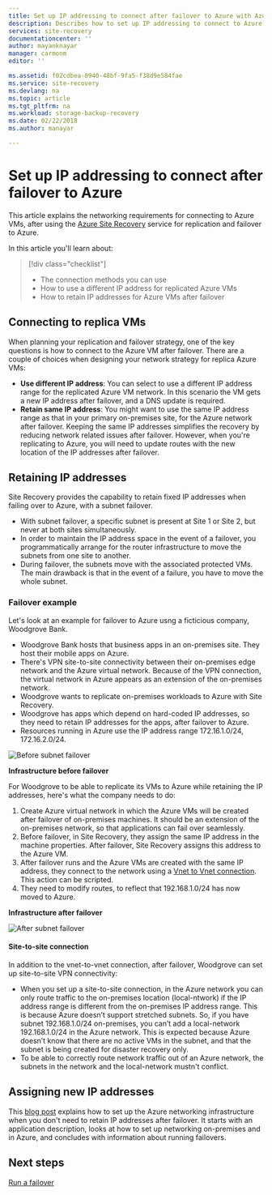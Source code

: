 ```yaml
---
title: Set up IP addressing to connect after failover to Azure with Azure Site Recovery | Microsoft Docs
description: Describes how to set up IP addressing to connect to Azure VMs after failover from on-premises with Azure Site Recovery
services: site-recovery
documentationcenter: ''
author: mayanknayar
manager: carmonm
editor: ''

ms.assetid: f02cdbea-0940-48bf-9fa5-f38d9e584fae
ms.service: site-recovery
ms.devlang: na
ms.topic: article
ms.tgt_pltfrm: na
ms.workload: storage-backup-recovery
ms.date: 02/22/2018
ms.author: manayar

---
```

# Set up IP addressing to connect after failover to Azure

This article explains the networking requirements for connecting to Azure VMs, after using the [Azure Site Recovery](site-recovery-overview.md) service for replication and failover to Azure.

In this article you'll learn about:

> [!div class="checklist"]
> * The connection methods you can use
> * How to use a different IP address for replicated Azure VMs
> * How to retain IP addresses for Azure VMs after failover

## Connecting to replica VMs

When planning your replication and failover strategy, one of the key questions is how to connect to the Azure VM after failover. There are a couple of choices when designing your network strategy for replica Azure VMs:

- **Use different IP address**: You can select to use a different IP address range for the replicated Azure VM network. In this scenario the VM gets a new IP address after failover, and a DNS update is required.
- **Retain same IP address**: You might want to use the same IP address range as that in your primary on-premises site, for the Azure network after failover. Keeping the same IP addresses simplifies the recovery by reducing network related issues after failover. However, when you're replicating to Azure, you will need to update routes with the new location of the IP addresses after failover. 

## Retaining IP addresses

Site Recovery provides the capability to retain fixed IP addresses when failing over to Azure, with a subnet failover.

- With subnet failover, a specific subnet is present at Site 1 or Site 2, but never at both sites simultaneously.
- In order to maintain the IP address space in the event of a failover, you programmatically arrange for the router infrastructure to move the subnets from one site to another.
- During failover, the subnets move with the associated protected VMs. The main drawback is that in the event of a failure, you have to move the whole subnet.


### Failover example

Let's look at an example for failover to Azure usng a ficticious company, Woodgrove Bank.

- Woodgrove Bank hosts that business apps in an on-premises site. They host their mobile apps on Azure.
- There's VPN site-to-site connectivity between their on-premises edge network and the Azure virtual network. Because of the VPN connection, the virtual network in Azure appears as an extension of the on-premises network.
- Woodgrove wants to replicate on-premises workloads to Azure with Site Recovery.
 - Woodgrove has apps which depend on hard-coded IP addresses, so they need to retain IP addresses for the apps, after failover to Azure.
 - Resources running in Azure use the IP address range 172.16.1.0/24, 172.16.2.0/24.

![Before subnet failover](./media/site-recovery-network-design/network-design7.png)

**Infrastructure before failover**


For Woodgrove to be able to replicate its VMs to Azure while retaining the IP addresses, here's what the company needs to do:


1. Create Azure virtual network in which the Azure VMs will be created after failover of on-premises machines. It should be an extension of the on-premises network, so that applications can fail over seamlessly.
2. Before failover, in Site Recovery, they assign the same IP address in the machine properties. After failover, Site Recovery assigns this address to the Azure VM.
3. After failover runs and the Azure VMs are created with the same IP address, they connect to the network using a [Vnet to Vnet connection](../vpn-gateway/virtual-networks-configure-vnet-to-vnet-connection.md). This action can be scripted.
4. They need to modify routes, to reflect that 192.168.1.0/24 has now moved to Azure.


**Infrastructure after failover**

![After subnet failover](./media/site-recovery-network-design/network-design9.png)

#### Site-to-site connection

In addition to the vnet-to-vnet connection, after failover, Woodgrove can set up site-to-site VPN connectivity:
- When you set up a site-to-site connection, in the Azure network you can only route traffic to the on-premises location (local-ntwork) if the IP address range is different from the on-premises IP address range. This is because Azure doesn’t support stretched subnets. So, if you have subnet 192.168.1.0/24 on-premises, you can’t add a local-network 192.168.1.0/24 in the Azure network. This is expected because Azure doesn’t know that there are no active VMs in the subnet, and that the subnet is being created for disaster recovery only.
- To be able to correctly route network traffic out of an Azure network, the subnets in the network and the local-network mustn't conflict.




## Assigning new IP addresses

This [blog post](http://azure.microsoft.com/blog/2014/09/04/networking-infrastructure-setup-for-microsoft-azure-as-a-disaster-recovery-site/) explains how to set up the Azure networking infrastructure when you don't need to retain IP addresses after failover. It starts with an application description, looks at how to set up networking on-premises and in Azure, and concludes with information about running failovers. 

## Next steps
[Run a failover](site-recovery-failover.md)




